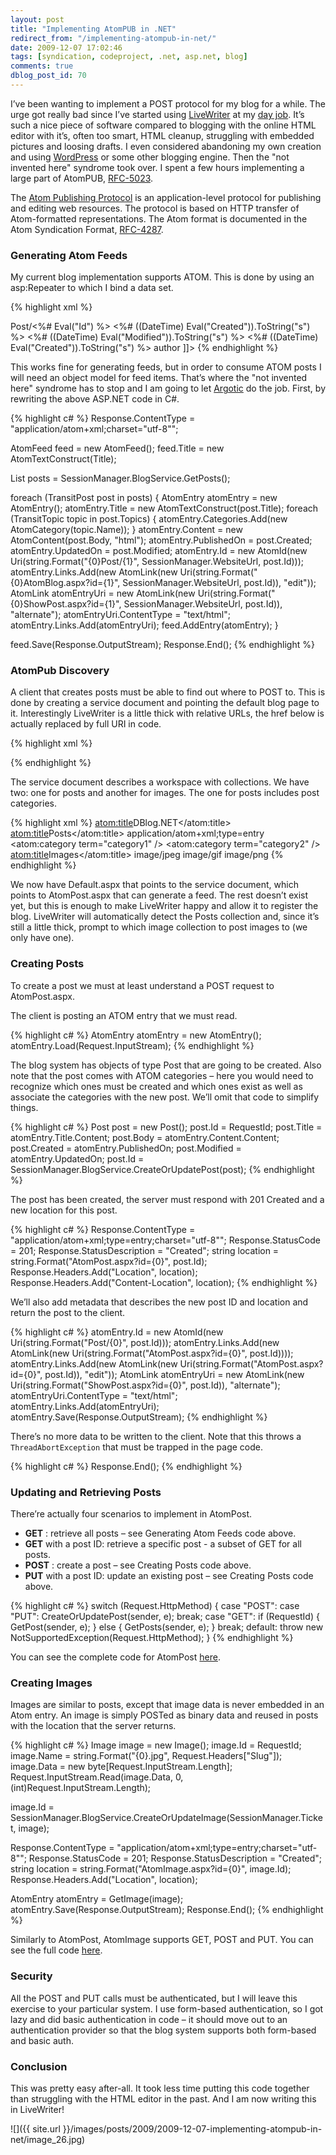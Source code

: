 ```yaml
---
layout: post
title: "Implementing AtomPUB in .NET"
redirect_from: "/implementing-atompub-in-net/"
date: 2009-12-07 17:02:46
tags: [syndication, codeproject, .net, asp.net, blog]
comments: true
dblog_post_id: 70
---
```

I’ve been wanting to implement a POST protocol for my blog for a while. The urge got really bad since I’ve started using [LiveWriter](http://download.live.com/writer) at my [day job](http://www.appsecinc.com/). It’s such a nice piece of software compared to blogging with the online HTML editor with it’s, often too smart, HTML cleanup, struggling with embedded pictures and loosing drafts. I even considered abandoning my own creation and using [WordPress](http://wordpress.org/) or some other blogging engine. Then the "not invented here" syndrome took over. I spent a few hours implementing a large part of AtomPUB, [RFC-5023](http://tools.ietf.org/html/rfc5023).

The [Atom Publishing Protocol](http://bitworking.org/projects/atom/rfc5023.html) is an application-level protocol for publishing and editing web resources. The protocol is based on HTTP transfer of Atom-formatted representations. The Atom format is documented in the Atom Syndication Format, [RFC-4287](http://tools.ietf.org/html/rfc4287).

### Generating Atom Feeds

My current blog implementation supports ATOM. This is done by using an asp:Repeater to which I bind a data set.

{% highlight xml %}
<feed xml:lang="en-us" version="0.3" xmlns="http://purl.org/atom/ns#">
  <title>Title</title>
  <link rel="alternate" type="application/xhtml+xml" href="AtomPost.aspx" />
  <asp:Repeater id="repeater" runat="server">
    <ItemTemplate>
      <entry>
        <id>Post/<%# Eval("Id") %></id>
        <title><%# Renderer.Render(Eval("Title")) %></title>
        <created><%# ((DateTime) Eval("Created")).ToString("s") %></created>
        <modified><%# ((DateTime) Eval("Modified")).ToString("s") %></modified>
        <issued><%# ((DateTime) Eval("Created")).ToString("s") %></issued>
        <author>
          <name>author</name>
        </author>
        <content type="text/html" mode="xhtml">
          <body xmlns="http://www.w3.org/1999/xhtml">
            <![CDATA[
              <%# Eval("Body") %>
            ]]>
          </body>
        </content>
        <link rel="alternate" type="text/html" href='ShowPost.aspx?Id=<%# Eval("Id") %>' />
        <link rel="edit" href='AtomPost.aspx?Id=<%# Eval("Id") %>' />
      </entry>
    </ItemTemplate>
  </asp:Repeater>
</feed>
{% endhighlight %}

This works fine for generating feeds, but in order to consume ATOM posts I will need an object model for feed items. That’s where the "not invented here" syndrome has to stop and I am going to let [Argotic](http://argotic.codeplex.com/) do the job. First, by rewriting the above ASP.NET code in C#.

{% highlight c# %}
Response.ContentType = "application/atom+xml;charset=\"utf-8\"";

AtomFeed feed = new AtomFeed();
feed.Title = new AtomTextConstruct(Title);

List<Posts> posts = SessionManager.BlogService.GetPosts();

foreach (TransitPost post in posts)
{
  AtomEntry atomEntry = new AtomEntry();
  atomEntry.Title = new AtomTextConstruct(post.Title);
  foreach (TransitTopic topic in post.Topics)
  {
      atomEntry.Categories.Add(new AtomCategory(topic.Name));
  }
  atomEntry.Content = new AtomContent(post.Body, "html");
  atomEntry.PublishedOn = post.Created;
  atomEntry.UpdatedOn = post.Modified;
  atomEntry.Id = new AtomId(new Uri(string.Format("{0}Post/{1}",
      SessionManager.WebsiteUrl, post.Id)));
  atomEntry.Links.Add(new AtomLink(new Uri(string.Format("{0}AtomBlog.aspx?id={1}",
      SessionManager.WebsiteUrl, post.Id)), "edit"));
  AtomLink atomEntryUri = new AtomLink(new Uri(string.Format("{0}ShowPost.aspx?id={1}",
      SessionManager.WebsiteUrl, post.Id)), "alternate");
  atomEntryUri.ContentType = "text/html";
  atomEntry.Links.Add(atomEntryUri);
  feed.AddEntry(atomEntry);
}

feed.Save(Response.OutputStream);
Response.End();
{% endhighlight %}

### AtomPub Discovery

A client that creates posts must be able to find out where to POST to. This is done by creating a service document and pointing the default blog page to it. Interestingly LiveWriter is a little thick with relative URLs, the href below is actually replaced by full URI in code.

{% highlight xml %}
<link id="linkAtomPost" runat="server" rel="service" type="application/atomsvc+xml" href="AtomSvc.aspx">
{% endhighlight %}

The service document describes a workspace with collections. We have two: one for posts and another for images. The one for posts includes post categories.

{% highlight xml %}
<service xmlns="http://www.w3.org/2007/app" xmlns:atom="http://www.w3.org/2005/Atom">
  <workspace>
    <atom:title>DBlog.NET</atom:title>
    <collection href="http://localhost/dblog/AtomPost.aspx">
      <atom:title>Posts</atom:title>
      <accept>application/atom+xml;type=entry</accept>
      <categories>
        <atom:category term="category1" />
        <atom:category term="category2" />
      </categories>
    </collection>
    <collection href="http://localhost/dblog/AtomImage.aspx">
      <atom:title>Images</atom:title>
      <accept>image/jpeg</accept>
      <accept>image/gif</accept>
      <accept>image/png</accept>
    </collection>
  </workspace>
</service>
{% endhighlight %}

We now have Default.aspx that points to the service document, which points to AtomPost.aspx that can generate a feed. The rest doesn’t exist yet, but this is enough to make LiveWriter happy and allow it to register the blog. LiveWriter will automatically detect the Posts collection and, since it’s still a little thick, prompt to which image collection to post images to (we only have one).

### Creating Posts

To create a post we must at least understand a POST request to AtomPost.aspx.

The client is posting an ATOM entry that we must read.

{% highlight c# %}
AtomEntry atomEntry = new AtomEntry();
atomEntry.Load(Request.InputStream);
{% endhighlight %}

The blog system has objects of type Post that are going to be created. Also note that the post comes with ATOM categories – here you would need to recognize which ones must be created and which ones exist as well as associate the categories with the new post. We’ll omit that code to simplify things.

{% highlight c# %}
Post post = new Post();
post.Id = RequestId;
post.Title = atomEntry.Title.Content;
post.Body = atomEntry.Content.Content;
post.Created = atomEntry.PublishedOn;
post.Modified = atomEntry.UpdatedOn;
post.Id = SessionManager.BlogService.CreateOrUpdatePost(post);
{% endhighlight %}

The post has been created, the server must respond with 201 Created and a new location for this post.

{% highlight c# %}
Response.ContentType = "application/atom+xml;type=entry;charset=\"utf-8\"";
Response.StatusCode = 201;
Response.StatusDescription = "Created";
string location = string.Format("AtomPost.aspx?id={0}", post.Id);
Response.Headers.Add("Location", location);
Response.Headers.Add("Content-Location", location);
{% endhighlight %}

We’ll also add metadata that describes the new post ID and location and return the post to the client.

{% highlight c# %}
atomEntry.Id = new AtomId(new Uri(string.Format("Post/{0}", post.Id)));
atomEntry.Links.Add(new AtomLink(new Uri(string.Format("AtomPost.aspx?id={0}", post.Id))));
atomEntry.Links.Add(new AtomLink(new Uri(string.Format("AtomPost.aspx?id={0}", post.Id)), "edit"));
AtomLink atomEntryUri = new AtomLink(new Uri(string.Format("ShowPost.aspx?id={0}", post.Id)), "alternate");
atomEntryUri.ContentType = "text/html";
atomEntry.Links.Add(atomEntryUri);
atomEntry.Save(Response.OutputStream);
{% endhighlight %}

There’s no more data to be written to the client. Note that this throws a `ThreadAbortException` that must be trapped in the page code.

{% highlight c# %}
Response.End();
{% endhighlight %}

### Updating and Retrieving Posts

There’re actually four scenarios to implement in AtomPost.

- **GET** : retrieve all posts – see Generating Atom Feeds code above.
- **GET** with a post ID: retrieve a specific post - a subset of GET for all posts.
- **POST** : create a post – see Creating Posts code above.
- **PUT** with a post ID: update an existing post – see Creating Posts code above.

{% highlight c# %}
switch (Request.HttpMethod)
{
  case "POST":
  case "PUT":
    CreateOrUpdatePost(sender, e);
    break;
  case "GET":
    if (RequestId) {
        GetPost(sender, e);
    }
    else
    {
        GetPosts(sender, e);
    }
    break;
  default:
    throw new NotSupportedException(Request.HttpMethod);
}
{% endhighlight %}

You can see the complete code for AtomPost [here](https://github.com/dblock/dblog/blob/master/Web/AtomPost.aspx.cs).

### Creating Images

Images are similar to posts, except that image data is never embedded in an Atom entry. An image is simply POSTed as binary data and reused in posts with the location that the server returns.

{% highlight c# %}
Image image = new Image();
image.Id = RequestId;
image.Name = string.Format("{0}.jpg", Request.Headers["Slug"]);
image.Data = new byte[Request.InputStream.Length];
Request.InputStream.Read(image.Data, 0, (int)Request.InputStream.Length);

image.Id = SessionManager.BlogService.CreateOrUpdateImage(SessionManager.Ticket, image);

Response.ContentType = "application/atom+xml;type=entry;charset=\"utf-8\"";
Response.StatusCode = 201;
Response.StatusDescription = "Created";
string location = string.Format("AtomImage.aspx?id={0}", image.Id);
Response.Headers.Add("Location", location);

AtomEntry atomEntry = GetImage(image);
atomEntry.Save(Response.OutputStream);
Response.End();
{% endhighlight %}

Similarly to AtomPost, AtomImage supports GET, POST and PUT. You can see the full code [here](https://github.com/dblock/dblog/blob/master/Web/AtomImage.aspx.cs).

### Security

All the POST and PUT calls must be authenticated, but I will leave this exercise to your particular system. I use form-based authentication, so I got lazy and did basic authentication in code – it should move out to an authentication provider so that the blog system supports both form-based and basic auth.

### Conclusion

This was pretty easy after-all. It took less time putting this code together than struggling with the HTML editor in the past. And I am now writing this in LiveWriter!

![]({{ site.url }}/images/posts/2009/2009-12-07-implementing-atompub-in-net/image_26.jpg)

